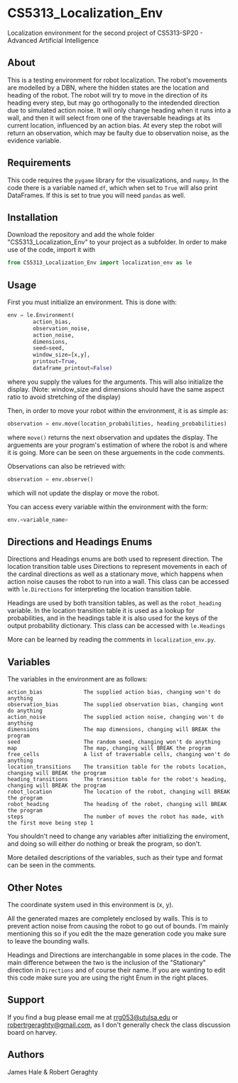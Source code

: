# CS5313_Localization_Env

Localization environment for the second project of CS5313-SP20 - Advanced Artificial Intelligence

## About

This is a testing environment for robot localization. The robot's movements are modelled by a DBN, where the hidden
states are the location and heading of the robot. The robot will try to move in the direction of its heading
every step, but may go orthogonally to the intedended direction due to simulated action noise. It will only change heading
when it runs into a wall, and then it will select from one of the traversable headings at its current location, 
influenced by an action bias. At every step the robot will return an observation, which may be faulty due to observation
noise, as the evidence variable.

## Requirements

This code requires the `pygame` library for the visualizations, and `numpy`. In the code there is a variable named `df`,
which when set to `True` will also print DataFrames. If this is set to true you will need `pandas` as well.

## Installation

Download the repository and add the whole folder "CS5313_Localization_Env" to your project as a subfolder.
In order to make use of the code, import it with

```python
from CS5313_Localization_Env import localization_env as le
```

## Usage

First you must initialize an environment. This is done with:

```python
env = le.Environment(
        action_bias, 
        observation_noise, 
        action_noise, 
        dimensions, 
        seed=seed, 
        window_size=[x,y], 
        printout=True,
        dataframe_printout=False)
```

where you supply the values for the arguments. This will also initialize the display. (Note: window_size and dimensions
should have the same aspect ratio to avoid stretching of the display)

Then, in order to move your robot within the environment, it is as simple as:

```python
observation = env.move(location_probabilities, heading_probabilities)
```

where `move()` returns the next observation and updates the display. The arguements are your program's estimation of where
the robot is and where it is going. More can be seen on these arguements in the code comments.

Observations can also be retrieved with:

```python
observation = env.observe()
```

which will not update the display or move the robot.

You can access every variable within the environment with the form:

```python
env.<variable_name>
```

## Directions and Headings Enums

Directions and Headings enums are both used to represent direction. The location transition table uses Directions to represent movements in each of the cardinal directions as well as a stationary move, which happens when action noise causes the robot to run into a wall. This class can be accessed with `le.Directions` for interpreting the location transition table.

Headings are used by both transition tables, as well as the `robot_heading` variable. In the location transition table it is used as a lookup for probabilities, and in the headings table it is also used for the keys of the output probability dictionary.
This class can be accessed with `le.Headings`

More can be learned by reading the comments in `localization_env.py`.

## Variables

The variables in the environment are as follows:

```text
action_bias             The supplied action bias, changing won't do anything
observation_bias        The supplied observation bias, changing wont do anything
action_noise            The supplied action noise, changing won't do anything
dimensions              The map dimensions, changing will BREAK the program
seed                    The random seed, changing won't do anything
map                     The map, changing will BREAK the program
free_cells              A list of traversable cells, changing won't do anything
location_transitions    The transition table for the robots location, changing will BREAK the program
heading_transitions     The transition table for the robot's heading, changing will BREAK the program
robot_location          The location of the robot, changing will BREAK the program
robot_heading           The heading of the robot, changing will BREAK the program
steps                   The number of moves the robot has made, with the first move being step 1
```

You shouldn't need to change any variables after initializing the enviroment, and doing so will either do nothing or break the program, so don't.

More detailed descriptions of the variables, such as their type and format can be seen in the comments.

## Other Notes

The coordinate system used in this environment is  (x, y).

All the generated mazes are completely enclosed by walls. This is to prevent action noise from causing the robot to go out of bounds. I'm mainly mentioning this so if you edit the the maze generation code you make sure to leave the bounding walls.

Headings and Directions are interchangable in some places in the code. The main difference between the two is the inclusion of the "Stationary" direction in `Directions` and of course their name. If you are wanting to edit this code make sure you are using the right Enum in the right places.

## Support

If you find a bug please email me at rrg053@utulsa.edu or robertrgeraghty@gmail.com, as I don't generally check the class discussion board on harvey.

## Authors
James Hale & Robert Geraghty
